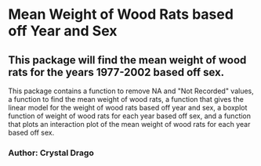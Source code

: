 # Mean Weight of Wood Rats based off Year and Sex
## This package will find the mean weight of wood rats for the years 1977-2002 based off sex. 
This package contains a function to remove NA and "Not Recorded" values, a function to find the mean weight of wood rats, a function that gives the linear model for the weight of wood rats based off year and sex, a boxplot function of weight of wood rats for each year based off sex, and a function that plots an interaction plot of the mean weight of wood rats for each year based off sex.
### Author: Crystal Drago
